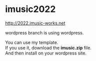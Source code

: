 # imusic2022
http://2022.imusic-works.net

wordpress branch is using wordpress.

You can use my template.  
If you use it, download the **imusic.zip** file.  
And then install on your wordpress site.
